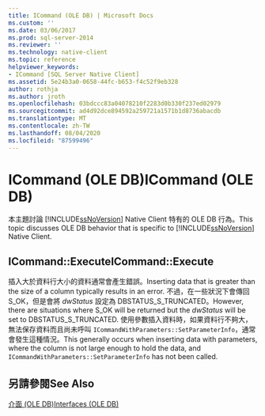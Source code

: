 ```yaml
---
title: ICommand (OLE DB) | Microsoft Docs
ms.custom: ''
ms.date: 03/06/2017
ms.prod: sql-server-2014
ms.reviewer: ''
ms.technology: native-client
ms.topic: reference
helpviewer_keywords:
- ICommand [SQL Server Native Client]
ms.assetid: 5e24b3a0-0658-44fc-b653-f4c52f9eb328
author: rothja
ms.author: jroth
ms.openlocfilehash: 03bdccc83a04078210f2283d0b330f237ed02979
ms.sourcegitcommit: ad4d92dce894592a259721a1571b1d8736abacdb
ms.translationtype: MT
ms.contentlocale: zh-TW
ms.lasthandoff: 08/04/2020
ms.locfileid: "87599496"
---
```

# <a name="icommand-ole-db"></a><span data-ttu-id="efbea-102">ICommand (OLE DB)</span><span class="sxs-lookup"><span data-stu-id="efbea-102">ICommand (OLE DB)</span></span>
  <span data-ttu-id="efbea-103">本主題討論 [!INCLUDE[ssNoVersion](../../includes/ssnoversion-md.md)] Native Client 特有的 OLE DB 行為。</span><span class="sxs-lookup"><span data-stu-id="efbea-103">This topic discusses OLE DB behavior that is specific to [!INCLUDE[ssNoVersion](../../includes/ssnoversion-md.md)] Native Client.</span></span>  
  
## <a name="icommandexecute"></a><span data-ttu-id="efbea-104">ICommand::Execute</span><span class="sxs-lookup"><span data-stu-id="efbea-104">ICommand::Execute</span></span>  
 <span data-ttu-id="efbea-105">插入大於資料行大小的資料通常會產生錯誤。</span><span class="sxs-lookup"><span data-stu-id="efbea-105">Inserting data that is greater than the size of a column typically results in an error.</span></span> <span data-ttu-id="efbea-106">不過，在一些狀況下會傳回 S_OK，但是會將 *dwStatus* 設定為 DBSTATUS_S_TRUNCATED。</span><span class="sxs-lookup"><span data-stu-id="efbea-106">However, there are situations where S_OK will be returned but the *dwStatus* will be set to DBSTATUS_S_TRUNCATED.</span></span> <span data-ttu-id="efbea-107">使用參數插入資料時，如果資料行不夠大，無法保存資料而且尚未呼叫 `ICommandWithParameters::SetParameterInfo`，通常會發生這種情況。</span><span class="sxs-lookup"><span data-stu-id="efbea-107">This generally occurs when inserting data with parameters, where the column is not large enough to hold the data, and `ICommandWithParameters::SetParameterInfo` has not been called.</span></span>  
  
## <a name="see-also"></a><span data-ttu-id="efbea-108">另請參閱</span><span class="sxs-lookup"><span data-stu-id="efbea-108">See Also</span></span>  
 [<span data-ttu-id="efbea-109">介面 &#40;OLE DB&#41;</span><span class="sxs-lookup"><span data-stu-id="efbea-109">Interfaces &#40;OLE DB&#41;</span></span>](../../database-engine/dev-guide/interfaces-ole-db.md)  
  
  
